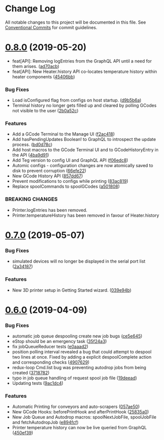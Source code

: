 # Change Log

All notable changes to this project will be documented in this file.
See [Conventional Commits](https://conventionalcommits.org) for commit guidelines.

# [0.8.0](https://github.com/tegh/tegh-host-posix/compare/v0.7.0...v0.8.0) (2019-05-20)


* feat[API]: Removing logEntries from the GraphQL API until a need for them arises. ([ad70acb](https://github.com/tegh/tegh-host-posix/commit/ad70acb))
* feat[API]: New Heater.history API co-locates temperature history within heater components ([45406bb](https://github.com/tegh/tegh-host-posix/commit/45406bb))


### Bug Fixes

* Load isConfigured flag from configs on host startup. ([d9b5b6a](https://github.com/tegh/tegh-host-posix/commit/d9b5b6a))
* Terminal history no longer gets filled up and cleared by polling GCodes not visible to the user ([2b0a52c](https://github.com/tegh/tegh-host-posix/commit/2b0a52c))


### Features

* Add a GCode Terminal to the Manage UI ([f2ac418](https://github.com/tegh/tegh-host-posix/commit/f2ac418))
* Add hasPendingUpdates Boolean! to GraphQL to introspect the update process. ([bd0d78c](https://github.com/tegh/tegh-host-posix/commit/bd0d78c))
* Add host macros to the GCode Terminal UI and to GCodeHistoryEntry in the API ([4ba9d91](https://github.com/tegh/tegh-host-posix/commit/4ba9d91))
* Add Teg version to config UI and GraphQL API ([f06edc8](https://github.com/tegh/tegh-host-posix/commit/f06edc8))
* Automic configs - configuration changes are now atomically saved to disk to prevent corruption ([66efe22](https://github.com/tegh/tegh-host-posix/commit/66efe22))
* New GCode History API ([857dd67](https://github.com/tegh/tegh-host-posix/commit/857dd67))
* Prevent modifications to configs while printing ([83ac819](https://github.com/tegh/tegh-host-posix/commit/83ac819))
* Replace spoolCommands to spoolGCodes ([a501808](https://github.com/tegh/tegh-host-posix/commit/a501808))


### BREAKING CHANGES

* Printer.logEntries has been removed.
* Printer.temperatureHistory has been removed in favour of Heater.history





# [0.7.0](https://github.com/tegh/tegh-host-posix/compare/v0.6.0...v0.7.0) (2019-05-07)


### Bug Fixes

* simulated devices will no longer be displayed in the serial port list ([2a34187](https://github.com/tegh/tegh-host-posix/commit/2a34187))


### Features

* New 3D printer setup in Getting Started wizard. ([039e94b](https://github.com/tegh/tegh-host-posix/commit/039e94b))





# [0.6.0](https://github.com/tegh/tegh-host-posix/compare/v0.5.10...v0.6.0) (2019-04-09)


### Bug Fixes

* automatic job queue despooling create new job bugs ([ce5e645](https://github.com/tegh/tegh-host-posix/commit/ce5e645))
* eStop should be an emergency task ([35f24a3](https://github.com/tegh/tegh-host-posix/commit/35f24a3))
* fix jobQueueReducer tests ([e0aaad2](https://github.com/tegh/tegh-host-posix/commit/e0aaad2))
* position polling interval revealed a bug that could attempt to despool two lines at once. Fixed by adding a explicit despoolComplete action and corresponding checks ([4907629](https://github.com/tegh/tegh-host-posix/commit/4907629))
* redux-loop Cmd.list bug was preventing autodrop jobs from being created ([3718782](https://github.com/tegh/tegh-host-posix/commit/3718782))
* typo in job queue handling of request spool job file ([19deead](https://github.com/tegh/tegh-host-posix/commit/19deead))
* Updating tests ([9ac1dc4](https://github.com/tegh/tegh-host-posix/commit/9ac1dc4))


### Features

* Automatic Printing for conveyors and auto-scrapers ([057ae50](https://github.com/tegh/tegh-host-posix/commit/057ae50))
* New GCode Hooks: beforePrintHook and afterPrintHook ([25835a0](https://github.com/tegh/tegh-host-posix/commit/25835a0))
* New Job Queue and Autodrop macros: spoolNextJobFile, spoolJobFile and fetchAutodropJob ([e894fcf](https://github.com/tegh/tegh-host-posix/commit/e894fcf))
* Printer temperature history can now be live queried from GraphQL ([450ef39](https://github.com/tegh/tegh-host-posix/commit/450ef39))
